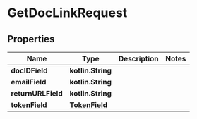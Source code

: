 
# GetDocLinkRequest

## Properties
Name | Type | Description | Notes
------------ | ------------- | ------------- | -------------
**docIDField** | **kotlin.String** |  | 
**emailField** | **kotlin.String** |  | 
**returnURLField** | **kotlin.String** |  | 
**tokenField** | [**TokenField**](TokenField.md) |  | 



